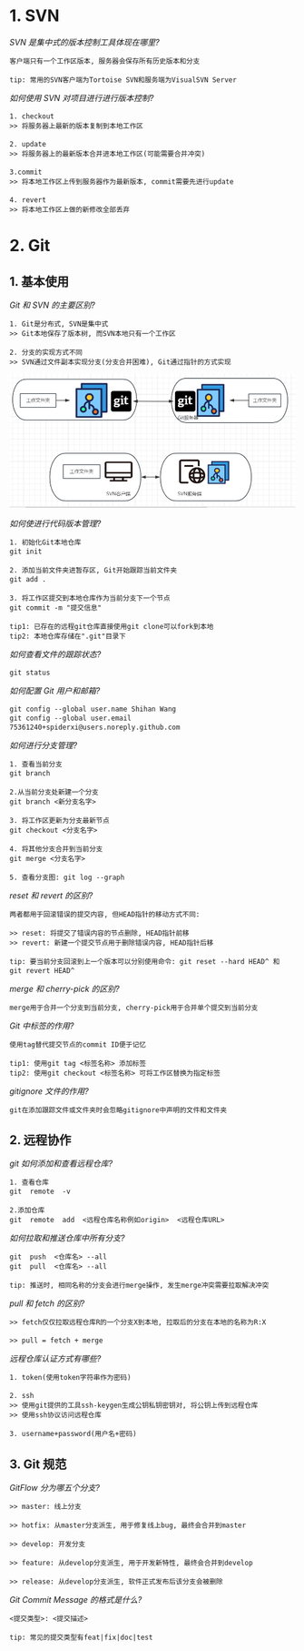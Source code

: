# 1. SVN

_SVN 是集中式的版本控制工具体现在哪里?_

```
客户端只有一个工作区版本, 服务器会保存所有历史版本和分支

tip: 常用的SVN客户端为Tortoise SVN和服务端为VisualSVN Server
```

_如何使用 SVN 对项目进行进行版本控制?_

```
1. checkout
>> 将服务器上最新的版本复制到本地工作区

2. update
>> 将服务器上的最新版本合并进本地工作区(可能需要合并冲突)

3.commit
>> 将本地工作区上传到服务器作为最新版本, commit需要先进行update

4. revert
>> 将本地工作区上做的新修改全部丢弃
```

# 2. Git

## 1. 基本使用

_Git 和 SVN 的主要区别?_

```
1. Git是分布式, SVN是集中式
>> Git本地保存了版本树, 而SVN本地只有一个工作区

2. 分支的实现方式不同
>> SVN通过文件副本实现分支(分支合并困难), Git通过指针的方式实现
```

![1708176110447](image/version-control/1708176110447.png)

_如何使进行代码版本管理?_

```
1. 初始化Git本地仓库
git init

2. 添加当前文件夹进暂存区, Git开始跟踪当前文件夹
git add .

3. 将工作区提交到本地仓库作为当前分支下一个节点
git commit -m "提交信息"

tip1: 已存在的远程git仓库直接使用git clone可以fork到本地
tip2: 本地仓库存储在".git"目录下
```

_如何查看文件的跟踪状态?_

```
git status
```

_如何配置 Git 用户和邮箱?_

```
git config --global user.name Shihan Wang
git config --global user.email 75361240+spiderxi@users.noreply.github.com
```

_如何进行分支管理?_

```
1. 查看当前分支
git branch

2.从当前分支处新建一个分支
git branch <新分支名字>

3. 将工作区更新为分支最新节点
git checkout <分支名字>

4. 将其他分支合并到当前分支
git merge <分支名字>

5. 查看分支图: git log --graph
```

_reset 和 revert 的区别?_

```
两者都用于回滚错误的提交内容, 但HEAD指针的移动方式不同:

>> reset: 将提交了错误内容的节点删除, HEAD指针前移
>> revert: 新建一个提交节点用于删除错误内容, HEAD指针后移

tip: 要当前分支回滚到上一个版本可以分别使用命令: git reset --hard HEAD^ 和 git revert HEAD^
```

_merge 和 cherry-pick 的区别?_

```
merge用于合并一个分支到当前分支, cherry-pick用于合并单个提交到当前分支
```

_Git 中标签的作用?_

```
使用tag替代提交节点的commit ID便于记忆

tip1: 使用git tag <标签名称> 添加标签
tip2: 使用git checkout <标签名称> 可将工作区替换为指定标签
```

_gitignore 文件的作用?_

```
git在添加跟踪文件或文件夹时会忽略gitignore中声明的文件和文件夹
```

## 2. 远程协作

_git 如何添加和查看远程仓库?_

```
1. 查看仓库
git  remote  -v

2.添加仓库
git  remote  add  <远程仓库名称例如origin>  <远程仓库URL>
```

_如何拉取和推送仓库中所有分支?_

```
git  push  <仓库名> --all
git  pull  <仓库名> --all

tip: 推送时, 相同名称的分支会进行merge操作, 发生merge冲突需要拉取解决冲突
```

_pull 和 fetch 的区别?_

```
>> fetch仅仅拉取远程仓库R的一个分支X到本地, 拉取后的分支在本地的名称为R:X

>> pull = fetch + merge
```

_远程仓库认证方式有哪些?_

```
1. token(使用token字符串作为密码)

2. ssh
>> 使用git提供的工具ssh-keygen生成公钥私钥密钥对, 将公钥上传到远程仓库
>> 使用ssh协议访问远程仓库

3. username+password(用户名+密码)
```

## 3. Git 规范

_GitFlow 分为哪五个分支?_

```
>> master: 线上分支

>> hotfix: 从master分支派生, 用于修复线上bug, 最终会合并到master

>> develop: 开发分支

>> feature: 从develop分支派生, 用于开发新特性, 最终会合并到develop

>> release: 从develop分支派生, 软件正式发布后该分支会被删除
```

_Git Commit Message 的格式是什么?_

```
<提交类型>: <提交描述>

tip: 常见的提交类型有feat|fix|doc|test
```
